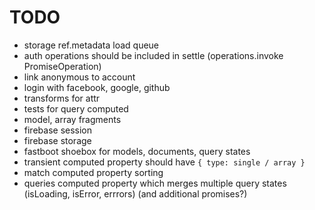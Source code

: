 # TODO

* storage ref.metadata load queue
* auth operations should be included in settle (operations.invoke PromiseOperation)
* link anonymous to account
* login with facebook, google, github
* transforms for attr
* tests for query computed
* model, array fragments
* firebase session
* firebase storage
* fastboot shoebox for models, documents, query states
* transient computed property should have `{ type: single / array }`
* match computed property sorting
* queries computed property which merges multiple query states (isLoading, isError, errrors) (and additional promises?)
